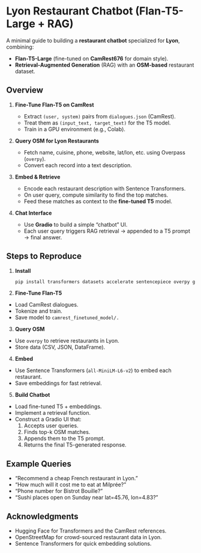 # Lyon Restaurant Chatbot (Flan-T5-Large + RAG)

A minimal guide to building a **restaurant chatbot** specialized for **Lyon**, combining:
- **Flan-T5-Large** (fine-tuned on **CamRest676** for domain style).  
- **Retrieval-Augmented Generation** (RAG) with an **OSM-based** restaurant dataset.

## Overview

1. **Fine-Tune Flan-T5 on CamRest**  
   - Extract `(user, system)` pairs from `dialogues.json` (CamRest).  
   - Treat them as `(input_text, target_text)` for the T5 model.  
   - Train in a GPU environment (e.g., Colab).

2. **Query OSM for Lyon Restaurants**  
   - Fetch name, cuisine, phone, website, lat/lon, etc. using Overpass (`overpy`).  
   - Convert each record into a text description.

3. **Embed & Retrieve**  
   - Encode each restaurant description with Sentence Transformers.  
   - On user query, compute similarity to find the top matches.  
   - Feed these matches as context to the **fine-tuned T5** model.

4. **Chat Interface**  
   - Use **Gradio** to build a simple “chatbot” UI.  
   - Each user query triggers RAG retrieval → appended to a T5 prompt → final answer.  

## Steps to Reproduce

1. **Install**  
   ```bash
   pip install transformers datasets accelerate sentencepiece overpy gradio sentence-transformers
2. **Fine-Tune Flan-T5**
  - Load CamRest dialogues.
  - Tokenize and train.
  - Save model to `camrest_finetuned_model/.`

3. **Query OSM**
  - Use `overpy` to retrieve restaurants in Lyon.
  - Store data (CSV, JSON, DataFrame).

4. **Embed**
  - Use Sentence Transformers (`all-MiniLM-L6-v2`) to embed each restaurant.
  - Save embeddings for fast retrieval.
    
5. **Build Chatbot**
  - Load fine-tuned T5 + embeddings.
  - Implement a retrieval function.
  - Construct a Gradio UI that:
    1. Accepts user queries.
    2. Finds top-k OSM matches.
    3. Appends them to the T5 prompt.
    4. Returns the final T5-generated response.
       
## Example Queries
  - “Recommend a cheap French restaurant in Lyon.”
  - “How much will it cost me to eat at Milprée?”
  - “Phone number for Bistrot Bouille?”
  - “Sushi places open on Sunday near lat=45.76, lon=4.83?”
    
## Acknowledgments
  - Hugging Face for Transformers and the CamRest references.
  - OpenStreetMap for crowd-sourced restaurant data in Lyon.
  - Sentence Transformers for quick embedding solutions.
